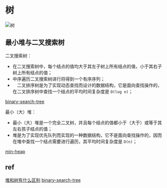 # 树

![树](../xmind/树.png)

## 最小堆与二叉搜索树

二叉搜索树：

- 在二叉搜索树中，每个结点的值均大于其左子树上所有结点的值，小于其右子树上所有结点的值；
- 中序遍历二叉搜索树进行将得到一个有序序列；
- 　二叉排序树是为了实现动态查找而设计的数据结构，它是面向查找操作的，在二叉排序树中查找一个结点的平均时间复杂度是 `O(log n)`；

[binary-search-tree](/code/binary-tree/binary-search-tree.ts)

最小（大）堆：

- 最小（大）堆是一个完全二叉树，并且每个结点的值都小于（大于）或等于其左右孩子结点的值；
- 堆是为了实现优先队列而实现的一种数据结构，它不是面向查找操作的，因而在堆中查找一个结点需要进行遍历，其平均时间复杂度是 `O(n)`；

[min-heap](/code/heap/min-heap.ts)

## ref

[堆和树有什么区别](https://www.zhihu.com/question/36134980)
[binary-search-tree](https://github.com/exercism/typescript/tree/master/exercises/binary-search-tree)


